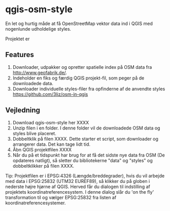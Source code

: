 qgis-osm-style
==============

En let og hurtig måde at få OpenStreetMap vektor data ind i QGIS med nogenlunde udholdelige styles.

Projektet er 

Features
--------------
1.  Downloader, udpakker og opretter spatielle index på OSM data fra http://www.geofabrik.de/.
2.  Indeholder en fiks og færdig QGIS projekt-fil, som peger på de downloadede data.
3.  Downloader individuelle styles-filer fra opfinderne af de anvendte styles https://github.com/3liz/osm-in-qgis

Vejledning
--------------
1.  Download qgis-osm-style her XXXX
2.  Unzip filen i en folder. I denne folder vil de downloadede OSM data og styles blive placeret.
3.  Dobbeltklik på filen XXXX. Dette starter et script, som downloader og arrangerer data. Det kan tage lidt tid.
4.  Åbn QGIS projektfilen XXXX
5.  Når du på et tidspunkt har brug for at få det sidste nye data fra OSM (De opdateres natligt), så sletter du bibliotekerne "data" og "styles" og dobbeltklikker på filen XXXX.

Tip: Projektfilen er i EPSG:4326 (Længde/breddegrader), hvis du vil arbejde med data i EPSG:25832 (UTM32 EUREF89), så klikker du på globen i nederste højre hjørne af QGIS. Herved får du dialogen til indstilling af projektets koordinatreferencesystem. I denne dialog slår du 'on the fly' transformation til og vælger EPSG:25832 fra listen af koordinatreferencesystemer.

